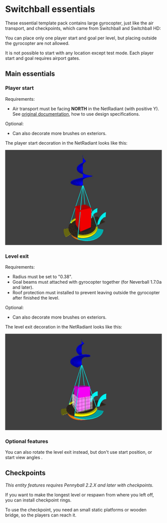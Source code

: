 # Switchball essentials
These essential template pack contains large gyrocopter, just like the air transport, and checkpoints, which came from Switchball and Switchball HD:

You can place only one player start and goal per level, but placing outside the gyrocopter are not allowed.

It is not possible to start with any location except test mode. Each player start and goal requires airport gates.

## Main essentials

### Player start
Requirements:
- Air transport must be facing **NORTH** in the NetRadiant (with positive Y). See [original documentation](https://github.com/ersohnstyne/neverball-docs/blob/master/Entities.md#info_player_start), how to use design specifications.

Optional:
- Can also decorate more brushes on exteriors.

The player start decoration in the NetRadiant looks like this:

![template-airtransport-start](img/examples/airtransport-start.jpg)

### Level exit
Requirements:
- Radius must be set to "0.38".
- Goal beams must attached with gyrocopter together (for Neverball 1.7.0a and later).
- Roof protection must installed to prevent leaving outside the gyrocopter after finished the level.

Optional:
- Can also decorate more brushes on exteriors.

The level exit decoration in the NetRadiant looks like this:

![template-airtransport-end](img/examples/airtransport-end.jpg)

### Optional features
You can also rotate the level exit instead, but don't use start position, or start view angles .

## Checkpoints

*This entity features requires Pennyball 2.2.X and later with checkpoints.*

If you want to make the longest level or respawn from where you left off, you can install checkpoint rings.

To use the checkpoint, you need an small static platforms or wooden bridge, so the players can reach it.
